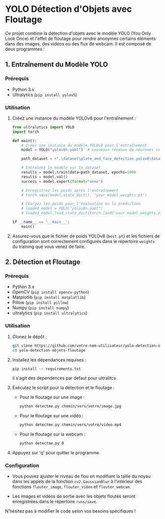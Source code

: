 # YOLO Détection d'Objets avec Floutage

Ce projet combine la détection d'objets avec le modèle YOLO (You Only Look Once) et l'effet de floutage pour rendre anonymes certains éléments dans des images, des vidéos ou des flux de webcam. Il est composé de deux programmes :

## 1. Entraînement du Modèle YOLO

### Prérequis

- Python 3.x
- Ultralytics (`pip install yolov5`)

### Utilisation

1. Créez une instance du modèle YOLOv8 pour l'entraînement :

   ```python
   from ultralytics import YOLO
   import torch

   def main():
       # Créez une instance du modèle YOLOv8 pour l'entraînement
       model = YOLO("yolov8n.yaml")  # nouveaux réseaux de neurones vides

       path_dataset = r".\dataset\plate_and_face_detection.yolov8\data.yaml"

       # Entraînez le modèle sur le dataset
       results = model.train(data=path_dataset, epochs=100)
       results = model.val()
       success = model.export(format="onnx")

       # Enregistrez les poids après l'entraînement
       # torch.save(model.state_dict(), "your_model_weights.pt")

       # Chargez les poids pour l'évaluation ou la prédiction
       # loaded_model = YOLO("yolov8n.yaml")
       # loaded_model.load_state_dict(torch.load("your_model_weights.pt"))

   if __name__ == '__main__':
       main()
   ```

2. Assurez-vous que le fichier de poids YOLOv8 (`best.pt`) et les fichiers de configuration sont correctement configurés dans le répertoire `weights` du training que vous venez de faire.

## 2. Détection et Floutage

### Prérequis

- Python 3.x
- OpenCV (`pip install opencv-python`)
- Matplotlib (`pip install matplotlib`)
- Pillow (`pip install pillow`)
- Numpy (`pip install numpy`)
- ultralytics (`pip install ultralytics`)

### Utilisation

1. Clonez le dépôt :

   ```bash
   git clone https://github.com/votre-nom-utilisateur/yolo-detection-objets-floutage.git
   cd yolo-detection-objets-floutage
   ```

2. Installez les dépendances requises :

   ```bash
   pip install -r requirements.txt
   ```

   il s'agit des dependences par defaut pour ultralitcs

3. Exécutez le script pour la détection et le floutage :

   - Pour le floutage sur une image :

     ```bash
     python detectme.py chemin/vers/votre/image.jpg
     ```

   - Pour le floutage sur une vidéo :

     ```bash
     python detectme.py chemin/vers/votre/video.mp4
     ```

   - Pour le floutage sur la webcam :

     ```bash
     python detectme.py 0
     ```

4. Appuyez sur 'q' pour quitter le programme.

### Configuration

- Vous pouvez ajuster le niveau de flou en modifiant la taille du noyau dans les appels de la fonction `cv2.GaussianBlur` à l'intérieur des fonctions `flouter_image`, `flouter_video` et `flouter_webcam`.

- Les images et vidéos de sortie avec les objets floutés seront enregistrées dans le répertoire `runs/save`.

N'hésitez pas à modifier le code selon vos besoins spécifiques !

